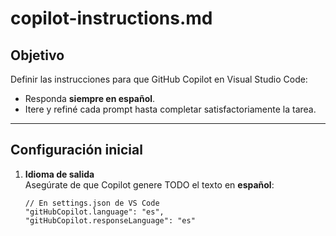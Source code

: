 # copilot-instructions.md

## Objetivo
Definir las instrucciones para que GitHub Copilot en Visual Studio Code:
- Responda **siempre en español**.
- Itere y refiné cada prompt hasta completar satisfactoriamente la tarea.

---

## Configuración inicial

1. **Idioma de salida**  
   Asegúrate de que Copilot genere TODO el texto en **español**:
   ```jsonc
   // En settings.json de VS Code
   "gitHubCopilot.language": "es",
   "gitHubCopilot.responseLanguage": "es"
